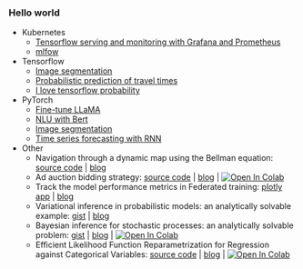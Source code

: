 ### Hello world

- Kubernetes
  - [Tensorflow serving and monitoring with Grafana and Prometheus](https://github.com/ImScientist/tensorflow-serving)
  - [mlfow](https://github.com/ImScientist/mlflow)
- Tensorflow
  - [Image segmentation](https://github.com/ImScientist/Object-detection-and-classification-tf)
  - [Probabilistic prediction of travel times](https://github.com/ImScientist/probabilistic-forecasting-travel-time)
  - [I love tensorflow probability](https://github.com/ImScientist/ilovetfp)
- PyTorch
  - [Fine-tune LLaMA](https://github.com/ImScientist/llama-finetune-bg)
  - [NLU with Bert](https://github.com/ImScientist/NLU)
  - [Image segmentation](https://github.com/ImScientist/Object-detection-and-classification)
  - [Time series forecasting with RNN](https://github.com/ImScientist/Time-series-prediction-rnn)
- Other
  - Navigation through a dynamic map using the Bellman equation: [source code](https://github.com/ImScientist/Towards-RL) | [blog](https://imscientist.dev/posts/bellmann_eq/)
  - Ad auction bidding strategy: [source code](https://github.com/ImScientist/auction-bidding-strategy) | [blog](https://imscientist.dev/posts/ad_auction_bidding_strategy/) | [![Open In Colab](https://colab.research.google.com/assets/colab-badge.svg)](https://colab.research.google.com/drive/1zTOFtF0H6-n2HPw3FiC3kFpvsr44aFJc?usp=sharing)
  - Track the model performance metrics in Federated training: [plotly app](https://github.com/ImScientist/plotly-web-app) | [blog](https://imscientist.dev/posts/federated_training/)
  - Variational inference in probabilistic models: an analytically solvable example: [gist](https://gist.github.com/ImScientist/88091389e0c91669187bb77ff5a3845b) | [blog](https://imscientist.dev/posts/variational_inference/)
  - Bayesian inference for stochastic processes: an analytically solvable problem: [gist](https://gist.github.com/ImScientist/4807b46a4f796220d102798216a2d7be) | [blog](https://imscientist.dev/posts/stochastic_processes/) | [![Open In Colab](https://colab.research.google.com/assets/colab-badge.svg)](https://colab.research.google.com/drive/1UYKfdcOAzLXVgyPSqsKqpzDhclpog-BF?usp=sharing)
  - Efficient Likelihood Function Reparametrization for Regression against Categorical Variables: [source code](https://github.com/ImScientist/ilovetfp) | [blog](https://imscientist.dev/posts/regression_categorical/) | [![Open In Colab](https://colab.research.google.com/assets/colab-badge.svg)](https://colab.research.google.com/drive/11c8W9Sy3GleRkK7d6xs081Tv3tnYafhf?usp=sharing)

<!--
**ImScientist/ImScientist** is a ✨ _special_ ✨ repository because its `README.md` (this file) appears on your GitHub profile.

Here are some ideas to get you started:

- 🔭 I’m currently working on ...
- 🌱 I’m currently learning ...
- 👯 I’m looking to collaborate on ...
- 🤔 I’m looking for help with ...
- 💬 Ask me about ...
- 📫 How to reach me: ...
- 😄 Pronouns: ...
- ⚡ Fun fact: ...
Look at https://stackedit.io/app for more examples

-->
